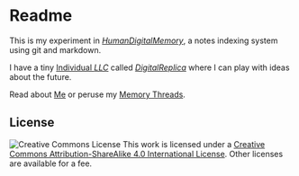 # Readme

This is my experiment in [*HumanDigitalMemory*](./memory/b809f4b1-6015-4b59-8e20-9a4cf7f3c47e.md), a notes indexing system using git and markdown.

I have a tiny [Individual *LLC*](./memory/ee88a7c4-1b48-4daa-81e0-6e5416b210e8.md) called [*DigitalReplica*](./memory/a7a0b540-83af-4c33-9a80-edbdf988c789.md) where I can play with ideas about the future.

Read about [Me](./memory/a5d29381-fee2-449f-8093-1a02a643c6bc.md) or peruse my [Memory Threads](./threads/).

## License
![Creative Commons License](https://i.creativecommons.org/l/by-sa/4.0/88x31.png)
This work is licensed under a [Creative Commons Attribution-ShareAlike 4.0 International License](http://creativecommons.org/licenses/by-sa/4.0/). Other licenses are available for a fee.
